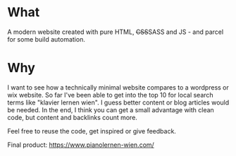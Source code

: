 # What
A modern website created with pure HTML, ~~CSS~~SASS and JS - and parcel for some build automation.

# Why
I want to see how a technically minimal website compares to a wordpress or wix website. So far I've been able to get into the top 10 for local search terms like "klavier lernen wien". I guess better content or blog articles would be needed. In the end, I think you can get a small advantage with clean code, but content and backlinks count more.

Feel free to reuse the code, get inspired or give feedback.

Final product: https://www.pianolernen-wien.com/
